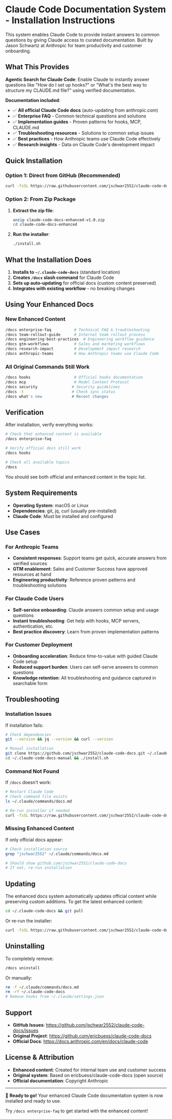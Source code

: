 # Claude Code Documentation System - Installation Instructions

This system enables Claude Code to provide instant answers to common questions by giving Claude access to curated documentation. Built by Jason Schwartz at Anthropic for team productivity and customer onboarding.

## What This Provides

**Agentic Search for Claude Code**: Enable Claude to instantly answer questions like "How do I set up hooks?" or "What's the best way to structure my CLAUDE.md file?" using verified documentation.

**Documentation included**:
- ✅ **All official Claude Code docs** (auto-updating from anthropic.com)
- ✅ **Enterprise FAQ** - Common technical questions and solutions
- ✅ **Implementation guides** - Proven patterns for hooks, MCP, CLAUDE.md
- ✅ **Troubleshooting resources** - Solutions to common setup issues  
- ✅ **Best practices** - How Anthropic teams use Claude Code effectively
- ✅ **Research insights** - Data on Claude Code's development impact

## Quick Installation

### Option 1: Direct from GitHub (Recommended)
```bash
curl -fsSL https://raw.githubusercontent.com/jschwar2552/claude-code-docs/main/install.sh | bash
```

### Option 2: From Zip Package

1. **Extract the zip file**:
   ```bash
   unzip claude-code-docs-enhanced-v1.0.zip
   cd claude-code-docs-enhanced
   ```

2. **Run the installer**:
   ```bash
   ./install.sh
   ```

## What the Installation Does

1. **Installs to `~/.claude-code-docs`** (standard location)
2. **Creates `/docs` slash command** for Claude Code
3. **Sets up auto-updating** for official docs (custom content preserved)
4. **Integrates with existing workflow** - no breaking changes

## Using Your Enhanced Docs

### New Enhanced Content
```bash
/docs enterprise-faq          # Technical FAQ & troubleshooting
/docs team-rollout-guide      # Internal team rollout process  
/docs engineering-best-practices  # Engineering workflow guidance
/docs gtm-workflows           # Sales and marketing workflows
/docs research-impact         # Development impact research
/docs anthropic-teams         # How Anthropic teams use Claude Code
```

### All Original Commands Still Work
```bash
/docs hooks                   # Official hooks documentation
/docs mcp                     # Model Context Protocol
/docs security               # Security guidelines
/docs -t                     # Check sync status
/docs what's new             # Recent changes
```

## Verification

After installation, verify everything works:

```bash
# Check that enhanced content is available
/docs enterprise-faq

# Verify official docs still work  
/docs hooks

# Check all available topics
/docs
```

You should see both official and enhanced content in the topic list.

## System Requirements

- **Operating System**: macOS or Linux
- **Dependencies**: git, jq, curl (usually pre-installed)
- **Claude Code**: Must be installed and configured

## Use Cases

### For Anthropic Teams
- **Consistent responses**: Support teams get quick, accurate answers from verified sources
- **GTM enablement**: Sales and Customer Success have approved resources at hand
- **Engineering productivity**: Reference proven patterns and troubleshooting solutions

### For Claude Code Users  
- **Self-service onboarding**: Claude answers common setup and usage questions
- **Instant troubleshooting**: Get help with hooks, MCP servers, authentication, etc.
- **Best practice discovery**: Learn from proven implementation patterns

### For Customer Deployment
- **Onboarding acceleration**: Reduce time-to-value with guided Claude Code setup
- **Reduced support burden**: Users can self-serve answers to common questions
- **Knowledge retention**: All troubleshooting and guidance captured in searchable form

## Troubleshooting

### Installation Issues
If installation fails:
```bash
# Check dependencies
git --version && jq --version && curl --version

# Manual installation
git clone https://github.com/jschwar2552/claude-code-docs.git ~/.claude-code-docs-manual
cd ~/.claude-code-docs-manual && ./install.sh
```

### Command Not Found
If `/docs` doesn't work:
```bash
# Restart Claude Code
# Check command file exists
ls ~/.claude/commands/docs.md

# Re-run installer if needed  
curl -fsSL https://raw.githubusercontent.com/jschwar2552/claude-code-docs/main/install.sh | bash
```

### Missing Enhanced Content
If only official docs appear:
```bash
# Check installation source
grep "jschwar2552" ~/.claude/commands/docs.md

# Should show github.com/jschwar2552/claude-code-docs
# If not, re-run installation
```

## Updating

The enhanced docs system automatically updates official content while preserving custom additions. To get the latest enhanced content:

```bash
cd ~/.claude-code-docs && git pull
```

Or re-run the installer:
```bash
curl -fsSL https://raw.githubusercontent.com/jschwar2552/claude-code-docs/main/install.sh | bash
```

## Uninstalling

To completely remove:
```bash
/docs uninstall
```

Or manually:
```bash
rm -f ~/.claude/commands/docs.md
rm -rf ~/.claude-code-docs
# Remove hooks from ~/.claude/settings.json
```

## Support

- **GitHub Issues**: https://github.com/jschwar2552/claude-code-docs/issues
- **Original Project**: https://github.com/ericbuess/claude-code-docs
- **Official Docs**: https://docs.anthropic.com/en/docs/claude-code

## License & Attribution

- **Enhanced content**: Created for internal team use and customer success
- **Original system**: Based on ericbuess/claude-code-docs (open source)
- **Official documentation**: Copyright Anthropic

---

🎉 **Ready to go!** Your enhanced Claude Code documentation system is now installed and ready to use.

Try `/docs enterprise-faq` to get started with the enhanced content!